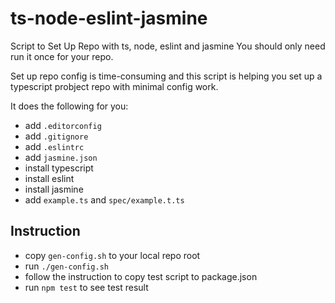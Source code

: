 # ts-node-eslint-jasmine

Script to Set Up Repo with ts, node, eslint and jasmine
You should only need run it once for your repo.

Set up repo config is time-consuming and this script is helping you set up a typescript probject repo with minimal config work.

It does the following for you:

- add ```.editorconfig```
- add ```.gitignore```
- add ```.eslintrc```
- add ```jasmine.json```
- install typescript
- install eslint
- install jasmine
- add ```example.ts``` and ```spec/example.t.ts```

## Instruction

- copy ```gen-config.sh``` to your local repo root
- run ```./gen-config.sh```
- follow the instruction to copy test script to package.json
- run ```npm test``` to see test result
